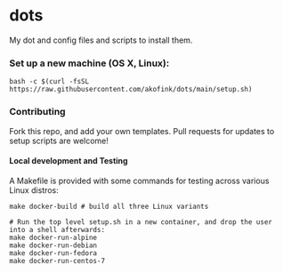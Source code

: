 dots
====

My dot and config files and scripts to install them.

### Set up a new machine (OS X, Linux):

```
bash -c $(curl -fsSL https://raw.githubusercontent.com/akofink/dots/main/setup.sh)
```

### Contributing

Fork this repo, and add your own templates. Pull requests for updates to setup scripts are welcome!

#### Local development and Testing

A Makefile is provided with some commands for testing across various Linux distros:

```
make docker-build # build all three Linux variants

# Run the top level setup.sh in a new container, and drop the user into a shell afterwards:
make docker-run-alpine
make docker-run-debian
make docker-run-fedora
make docker-run-centos-7
```

